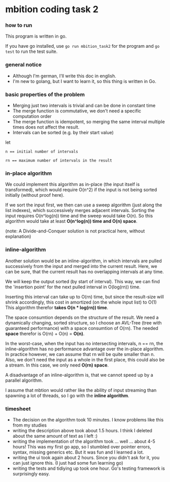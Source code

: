 # mbition coding task 2

### how to run
This program is written in go.

If you have go installed, use
`go run mbition_task2` for the program
and
`go test` to run the test suite.

### general notice

+ Although I'm german, I'll write this doc in english.
+ I'm new to golang, but I want to learn it, so this thing is written in Go.

### basic properties of the problem

+ Merging just two intervals is trivial and can be done in constant time 
+ The merge function is commutative, we don't need a specific computation order
+ The merge function is idempotent, so merging the same interval multiple times does not affect the result.
+ Intervals can be sorted (e.g. by their start value)

let

`n == initial number of intervals`

`rn == maximum number of intervals in the result`

### in-place algorithm
We could implement this algorithm as in-place (the input itself is transformed),
which would require O(n^2) if the input is not being sorted initially (without proof here).

If we sort the input first, we then can use a sweep algorithm (just along the list indexes), which successively merges adjacent intervals.
Sorting the input requires O(n^log(n)) time and the sweep would take O(n).
So this algorithm would take at least **O(n^log(n)) time and O(n) space**.

(note: A Divide-and-Conquer solution is not practical here, without explanation)

### inline-algorithm
Another solution would be an inline-algorithm, in which intervals are pulled successively from the input and merged into the current result.
Here, we can be sure, that the current result has no overlapping intervals at any time.

We will keep the output sorted (by start of interval).
This way, we can find the 'insertion point' for the next pulled interval in O(log(rn)) time.

Inserting this interval can take up to O(rn) time, but since the result-size will shrink accordingly, this cost in amortized (on the whole input list) to O(1)
This algorithm therefor **takes O(n * log(rn)) time**.

The space consumtion depends on the structure of the result.
We need a dynamically changing, sorted structure, so I choose an AVL-Tree (tree with guaranteed performance) with a space consumtion of O(rn).
The needed **space** therefor is O(rn) + O(n) = **O(n)**.

In the worst-case, when the input has no intersecting intervals, n == rn,
the inline-algorithm has no performance advantage over the in-place algorithm.
In practice however, we can assume that rn will be quite smaller than n.
Also, we don't need the input as a whole in the first place, this could also be a stream.
In this case, we only need **O(rn) space**.

A disadvantage of an inline-algorithm is, that we cannot speed up by a parallel algorithm.

I assume that mbtion would rather like the ability of input streaming than spawning a lot of threads,
so I go with the **inline algorithm**.

### timesheet

+ The decision on the algorithm took 10 minutes. I know problems like this from my studies
+ writing the description above took about 1.5 hours. I think I deleted about the same amount of text as I left :)
+ writing the implementation of the algorithm took ... well ... about 4-5 hours! This was my first go app, so I stumbled over pointer errors, syntax, missing generics etc. But it was fun and I learned a lot.
+ writing the ui took again about 2 hours. Since you didn't ask for it, you can just ignore this. (I just had some fun learning go)
+ writing the tests and tidiying up took one hour. Go's testing framework is surprisingly easy.




